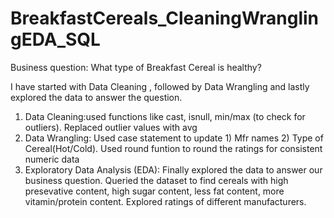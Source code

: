 # BreakfastCereals_CleaningWranglingEDA_SQL


Business question: What type of Breakfast Cereal is healthy?

I have started with Data Cleaning , followed by Data Wrangling and lastly explored the data to answer the question.
 
1) Data Cleaning:used functions like cast, isnull, min/max (to check for outliers). Replaced outlier values with avg
2) Data Wrangling: Used case statement to update 1) Mfr names 2) Type of Cereal(Hot/Cold). Used round funtion to round the ratings for consistent numeric data
3) Exploratory Data Analysis (EDA): Finally explored the data to answer our business question.  Queried the dataset to find cereals with high presevative content, high sugar content, less fat content, more vitamin/protein content. Explored ratings of different manufacturers.
